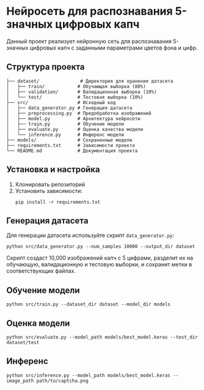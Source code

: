 # Нейросеть для распознавания 5-значных цифровых капч

Данный проект реализует нейронную сеть для распознавания 5-значных цифровых капч с заданными параметрами цветов фона и цифр.

## Структура проекта

```
├── dataset/               # Директория для хранения датасета
│   ├── train/            # Обучающая выборка (80%)
│   ├── validation/       # Валидационная выборка (10%)
│   └── test/             # Тестовая выборка (10%)
├── src/                  # Исходный код
│   ├── data_generator.py # Генерация датасета
│   ├── preprocessing.py  # Предобработка изображений
│   ├── model.py          # Архитектура нейросети
│   ├── train.py          # Обучение модели
│   ├── evaluate.py       # Оценка качества модели
│   └── inference.py      # Инференс модели
├── models/               # Сохраненные модели
├── requirements.txt      # Зависимости проекта
└── README.md             # Документация проекта
```

## Установка и настройка

1. Клонировать репозиторий
2. Установить зависимости:
   ```
   pip install -r requirements.txt
   ```

## Генерация датасета

Для генерации датасета используйте скрипт `data_generator.py`:

```
python src/data_generator.py --num_samples 10000 --output_dir dataset
```

Скрипт создаст 10,000 изображений капч с 5 цифрами, разделит их на обучающую, валидационную и тестовую выборки, и сохранит метки в соответствующих файлах.

## Обучение модели

```
python src/train.py --dataset_dir dataset --model_dir models
```

## Оценка модели

```
python src/evaluate.py --model_path models/best_model.keras --test_dir dataset/test
```

## Инференс

```
python src/inference.py --model_path models/best_model.keras --image_path path/to/captcha.png
```
